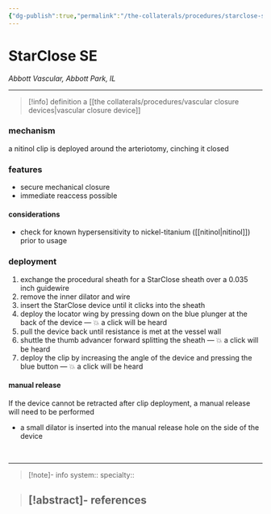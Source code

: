 ```yaml
---
{"dg-publish":true,"permalink":"/the-collaterals/procedures/starclose-se/"}
---
```



# StarClose SE

*Abbott Vascular, Abbott Park, IL*

---

> [!info] definition
> a [[the collaterals/procedures/vascular closure devices\|vascular closure device]]

### mechanism
a nitinol clip is deployed around the arteriotomy, cinching it closed

### features
- secure mechanical closure
- immediate reaccess possible

#### considerations
- check for known hypersensitivity to nickel-titanium ([[nitinol\|nitinol]]) prior to usage

### deployment
1. exchange the procedural sheath for a StarClose sheath over a 0.035 inch guidewire
2. remove the inner dilator and wire
3. insert the StarClose device until it clicks into the sheath
4. deploy the locator wing by pressing down on the blue plunger at the back of the device — 💥 a click will be heard
5. pull the device back until resistance is met at the vessel wall
6. shuttle the thumb advancer forward splitting the sheath — 💥 a click will be heard
7. deploy the clip by increasing the angle of the device and pressing the blue button — 💥 a click will be heard

#### manual release
If the device cannot be retracted after clip deployment, a manual release will need to be performed
- a small dilator is inserted into the manual release hole on the side of the device

<br>

---

> [!note]- info
> system:: 
> specialty:: 

> [!abstract]- references
> - 





